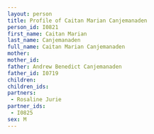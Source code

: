 ```yaml
---
layout: person
title: Profile of Caitan Marian Canjemanaden
person_id: I0821
first_name: Caitan Marian
last_name: Canjemanaden
full_name: Caitan Marian Canjemanaden
mother: 
mother_id: 
father: Andrew Benedict Canjemanaden
father_id: I0719
children:
children_ids:
partners:
 - Rosaline Jurie
partner_ids:
 - I0825
sex: M
---
```


